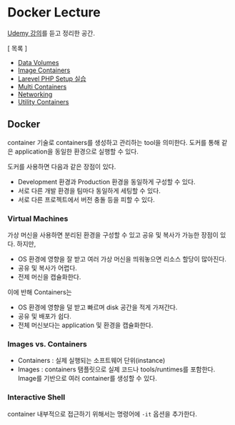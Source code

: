 # Docker Lecture
[Udemy 강의](https://www.udemy.com/course/docker-kubernetes-the-practical-guide/)를 듣고 정리한 공간. 

[ 목록 ]
- [Data Volumes](https://github.com/yujin-dev/Docker-Kubernetes-Tutorial/tree/master/Data%20Volumes)
- [Image Containers](https://github.com/yujin-dev/Docker-Kubernetes-Tutorial/tree/master/Images%20Containers)
- [Larevel PHP Setup 실습](https://github.com/yujin-dev/Docker-Kubernetes-Tutorial/tree/master/Laravel%20Php%20Setup)
- [Multi Containers](https://github.com/yujin-dev/Docker-Kubernetes-Tutorial/tree/master/Multi%20Containers)
- [Networking](https://github.com/yujin-dev/Docker-Kubernetes-Tutorial/tree/master/Networking)
- [Utility Containers](ttps://github.com/yujin-dev/Docker-Kubernetes-Tutorial/tree/master/Utility%20Containers)

## Docker
container 기술로 containers를 생성하고 관리하는 tool을 의미한다. 도커를 통해 같은 application을 동일한 환경으로 실행할 수 있다.

도커를 사용하면 다음과 같은 장점이 있다.
- Development 환경과 Production 환경을 동일하게 구성할 수 있다.
- 서로 다른 개발 환경을 팀마다 동일하게 세팅할 수 있다.
- 서로 다른 프로젝트에서 버전 충돌 등을 피할 수 있다.

### Virtual Machines 
가상 머신을 사용하면 분리된 환경을 구성할 수 있고 공유 및 복사가 가능한 장점이 있다. 
하지만, 
- OS 환경에 영향을 잘 받고 여러 가상 머신을 띄워놓으면 리소스 할당이 많아진다.
- 공유 및 복사가 어렵다.
- 전제 머신을 캡슐화한다. 

이에 반해 Containers는
- OS 환경에 영향을 덜 받고 빠르며 disk 공간을 적게 가져간다.
- 공유 및 배포가 쉽다.
- 전체 머신보다는 application 및 환경을 캡슐화한다.

### Images vs. Containers
- Containers : 실제 실행되는 소프트웨어 단위(instance)
- Images : containers 탬플릿으로 실제 코드나 tools/runtimes를 포함한다.
Image를 기반으로 여러 container를 생성할 수 있다.

### Interactive Shell
container 내부적으로 접근하기 위해서는 명령어에 `-it` 옵션을 추가한다.